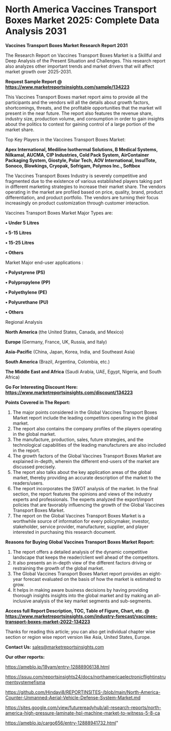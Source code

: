 # North America Vaccines Transport Boxes Market 2025: Complete Data Analysis 2031

<strong>Vaccines Transport Boxes Market Research Report 2031</strong>

The Research Report on Vaccines Transport Boxes Market is a Skillful and Deep Analysis of the Present Situation and Challenges. This research report also analyzes other important trends and market drivers that will affect market growth over 2025-2031.

<strong>Request Sample Report @ <a href=https://www.marketreportsinsights.com/sample/134223>https://www.marketreportsinsights.com/sample/134223</a></strong>

This Vaccines Transport Boxes market report aims to provide all the participants and the vendors will all the details about growth factors, shortcomings, threats, and the profitable opportunities that the market will present in the near future. The report also features the revenue share, industry size, production volume, and consumption in order to gain insights about the politics to contest for gaining control of a large portion of the market share.

Top Key Players in the Vaccines Transport Boxes Market:

<strong>Apex International, Mediline Isothermal Solutions, B Medical Systems, Nilkamal, AUCMA, CIP Industries, Cold Pack System, AirContainer Packaging System, Giostyle, Polar Tech, AOV International, InsulTote, Sonoco, Blowkings, Cryopak, Sofrigam, Polymos Inc., Softbox</strong>

The Vaccines Transport Boxes Industry is severely competitive and fragmented due to the existence of various established players taking part in different marketing strategies to increase their market share. The vendors operating in the market are profiled based on price, quality, brand, product differentiation, and product portfolio. The vendors are turning their focus increasingly on product customization through customer interaction.

Vaccines Transport Boxes Market Major Types are:

<strong>• Under 5 Litres

• 5-15 Litres

• 15-25 Litres

• Others</strong>

Market Major end-user applications :

<strong>• Polystyrene (PS)

• Polypropylene (PP)

• Polyethylene (PE)

• Polyurethane (PU)

• Others</strong>

Regional Analysis

</u><strong><b>North America</b></strong> (the United States, Canada, and Mexico)

<strong><b>Europe </b></strong>(Germany, France, UK, Russia, and Italy)

<strong><b>Asia-Pacific</b></strong> (China, Japan, Korea, India, and Southeast Asia)

<strong><b>South America</b></strong> (Brazil, Argentina, Colombia, etc.)

<strong><b>The Middle East and Africa</b></strong> (Saudi Arabia, UAE, Egypt, Nigeria, and South Africa)

<strong>Go For Interesting Discount Here: <a href=https://www.marketreportsinsights.com/discount/134223>https://www.marketreportsinsights.com/discount/134223</a></strong>

<strong>Points Covered in The Report:</strong>
<ol>
  <li>The major points considered in the Global Vaccines Transport Boxes Market report include the leading competitors operating in the global market.</li>
  <li>The report also contains the company profiles of the players operating in the global market.</li>
  <li>The manufacture, production, sales, future strategies, and the technological capabilities of the leading manufacturers are also included in the report.</li>
  <li>The growth factors of the Global Vaccines Transport Boxes Market are explained in-depth, wherein the different end-users of the market are discussed precisely.</li>
  <li>The report also talks about the key application areas of the global market, thereby providing an accurate description of the market to the readers/users.</li>
  <li>The report incorporates the SWOT analysis of the market. In the final section, the report features the opinions and views of the industry experts and professionals. The experts analyzed the export/import policies that are favorably influencing the growth of the Global Vaccines Transport Boxes Market.</li>
  <li>The report on the Global Vaccines Transport Boxes Market is a worthwhile source of information for every policymaker, investor, stakeholder, service provider, manufacturer, supplier, and player interested in purchasing this research document.</li>
</ol>
<strong>Reasons for Buying Global Vaccines Transport Boxes Market Report:</strong>

<ol>
  <li>The report offers a detailed analysis of the dynamic competitive landscape that keeps the reader/client well ahead of the competitors.</li>
  <li>It also presents an in-depth view of the different factors driving or restraining the growth of the global market.</li>
  <li>The Global Vaccines Transport Boxes Market report provides an eight-year forecast evaluated on the basis of how the market is estimated to grow.</li>
  <li>It helps in making aware business decisions by having providing thorough insights insights into the global market and by making an all-inclusive analysis of the key market segments and sub-segments.</li>
</ol>
<strong>Access full Report Description, TOC, Table of Figure, Chart, etc. @ <a href=https://www.marketreportsinsights.com/industry-forecast/vaccines-transport-boxes-market-2022-134223>https://www.marketreportsinsights.com/industry-forecast/vaccines-transport-boxes-market-2022-134223</a></strong>


Thanks for reading this article; you can also get individual chapter wise section or region wise report version like Asia, United States, Europe.

<strong>Contact Us:</strong>
sales@marketreportsinsights.com

<strong>Our other reports:</strong>

<a href=https://ameblo.jp/18yam/entry-12888906138.html>https://ameblo.jp/18yam/entry-12888906138.html</a>

<a href=https://issuu.com/reportsinsights24/docs/northamericaelectronicflightinstrumentsystemefisma>https://issuu.com/reportsinsights24/docs/northamericaelectronicflightinstrumentsystemefisma</a>

<a href=https://github.com/Hindavi8/REPORTINSITES-/blob/main/North-America-Counter-Unmanned-Aerial-Vehicle-Defense-System-Market.md>https://github.com/Hindavi8/REPORTINSITES-/blob/main/North-America-Counter-Unmanned-Aerial-Vehicle-Defense-System-Market.md</a>

<a href=https://sites.google.com/view/futurereadyhub/all-research-reports/north-america-high-pressure-laminate-hpl-machine-market-to-witness-5-8-ca>https://sites.google.com/view/futurereadyhub/all-research-reports/north-america-high-pressure-laminate-hpl-machine-market-to-witness-5-8-ca</a>

<a href=https://ameblo.jp/cargo656/entry-12888941732.html>https://ameblo.jp/cargo656/entry-12888941732.html</a>"
